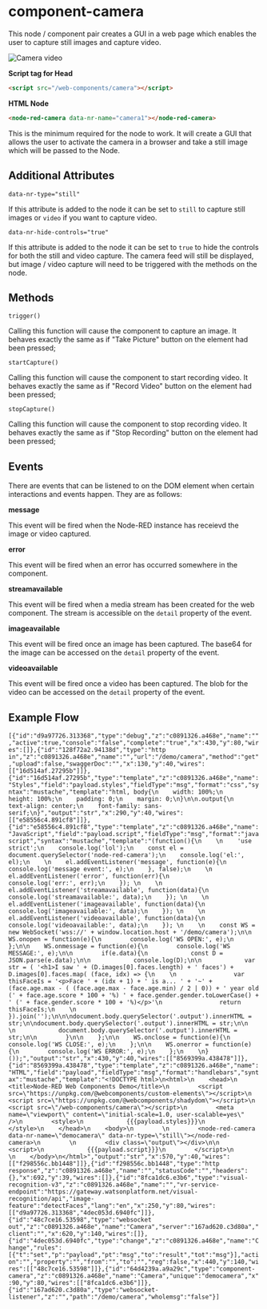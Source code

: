 
# component-camera

This node / component pair creates a GUI in a web page which enables the user to capture still images and capture video.

![Camera video](/docs/images/component-camera-demo.gif)

**Script tag for Head**

```HTML
<script src="/web-components/camera"></script>
```

**HTML Node**

```HTML
<node-red-camera data-nr-name="camera1"></node-red-camera>
```
This is the minimum required for the node to work. It will create a GUI that allows the user to activate the camera in a browser and take a still image which will be passed to the Node.

## Additional Attributes

`data-nr-type="still"`

If this attribute is added to the node it can be set to `still` to capture still images or `video` if you want to capture video.

`data-nr-hide-controls="true"`

If this attribute is added to the node it can be set to `true` to hide the controls for both the still and video capture. The camera feed will still be displayed, but image / video capture will need to be triggered with the methods on the node.

## Methods

`trigger()`

Calling this function will cause the component to capture an image. It behaves exactly the same as if "Take Picture" button on the element had been pressed;

`startCapture()`

Calling this function will cause the component to start recording video. It behaves exactly the same as if "Record Video" button on the element had been pressed;

`stopCapture()`

Calling this function will cause the component to stop recording video. It behaves exactly the same as if "Stop Recording" button on the element had been pressed;

## Events

There are events that can be listened to on the DOM element when certain interactions and events happen. They are as follows:

**message**

This event will be fired when the Node-RED instance has receievd the image or video captured.

**error**

This event will be fired when an error has occurred somewhere in the component.

**streamavailable**

This event will be fired when a media stream has been created for the web component. The stream is accessible on the `detail` property of the event.

**imageavailable**

This event will be fired once an image has been captured. The base64 for the image can be accessed on the `detail` property of the event.

**videoavailable**

This event will be fired once a video has been captured. The blob for the video can be accessed on the `detail` property of the event.

## Example Flow

`[{"id":"d9a97726.313368","type":"debug","z":"c0891326.a468e","name":"","active":true,"console":"false","complete":"true","x":430,"y":80,"wires":[]},{"id":"128f72a2.94138d","type":"http in","z":"c0891326.a468e","name":"","url":"/demo/camera","method":"get","upload":false,"swaggerDoc":"","x":130,"y":40,"wires":[["16d514af.27295b"]]},{"id":"16d514af.27295b","type":"template","z":"c0891326.a468e","name":"Styles","field":"payload.styles","fieldType":"msg","format":"css","syntax":"mustache","template":"html, body{\n    width: 100%;\n    height: 100%;\n    padding: 0;\n    margin: 0;\n}\n\n.output{\n    text-align: center;\n    font-family: sans-serif;\n}","output":"str","x":290,"y":40,"wires":[["e58556c4.891cf8"]]},{"id":"e58556c4.891cf8","type":"template","z":"c0891326.a468e","name":"JavaScript","field":"payload.script","fieldType":"msg","format":"javascript","syntax":"mustache","template":"(function(){\n    \n    'use strict';\n    console.log('lol');\n    const el = document.querySelector('node-red-camera');\n    console.log('el:', el);\n    \n    el.addEventListener('message', function(e){\n        console.log('message event:', e);\n    }, false);\n    \n    el.addEventListener('error', function(err){\n        console.log('err:', err);\n    }); \n    \n    el.addEventListener('streamavailable', function(data){\n        console.log('streamavailable:', data);\n    }); \n    \n    el.addEventListener('imageavailable', function(data){\n        console.log('imageavailable:', data);\n    }); \n    \n    el.addEventListener('videoavailable', function(data){\n        console.log('videoavailable:', data);\n    }); \n    \n    const WS = new WebSocket('wss://' + window.location.host + '/demo/camera');\n\n    WS.onopen = function(e){\n        console.log('WS OPEN:', e);\n    };\n\n    WS.onmessage = function(e){\n        console.log('WS MESSAGE:', e);\n\n        if(e.data){\n            const D = JSON.parse(e.data);\n\n            console.log(D);\n\n            var str = ( '<h1>I saw ' + (D.images[0].faces.length) + ' faces') + D.images[0].faces.map( (face, idx) => {\n    \n                var thisFaceIs = '<p>Face ' + (idx + 1) + ' is a... ' + '~' + (face.age.max - ( (face.age.max - face.age.min) / 2 | 0)) + ' year old (' + face.age.score * 100 + '%) ' + face.gender.gender.toLowerCase() + ' (' + face.gender.score * 100 + '%)</p>'\n                return thisFaceIs;\n    \n            }).join('');\n\n\ndocument.body.querySelector('.output').innerHTML = str;\n\ndocument.body.querySelector('.output').innerHTML = str;\n\n            \n            document.body.querySelector('.output').innerHTML = str;\n\n        }\n\n    };\n\n    WS.onclose = function(e){\n        console.log('WS CLOSE:', e);\n    };\n\n    WS.onerror = function(e){\n        console.log('WS ERROR:', e);\n    };\n    \n}());","output":"str","x":430,"y":40,"wires":[["8569399a.438478"]]},{"id":"8569399a.438478","type":"template","z":"c0891326.a468e","name":"HTML","field":"payload","fieldType":"msg","format":"handlebars","syntax":"mustache","template":"<!DOCTYPE html>\n<html>\n    <head>\n        <title>Node-RED Web Components Demo</title>\n        <script src=\"https://unpkg.com/@webcomponents/custom-elements\"></script>\n        <script src=\"https://unpkg.com/@webcomponents/shadydom\"></script>\n        <script src=\"/web-components/camera\"></script>\n        <meta name=\"viewport\" content=\"initial-scale=1.0, user-scalable=yes\" />\n        <style>\n            {{{payload.styles}}}\n        </style>\n    </head>\n    <body>\n        \n        <node-red-camera data-nr-name=\"democamera\" data-nr-type=\"still\"></node-red-camera>\n        \n        <div class=\"output\"></div>\n\n        <script>\n            {{{payload.script}}}\n        </script>\n        \n    </body>\n</html>","output":"str","x":570,"y":40,"wires":[["f298556c.bb1448"]]},{"id":"f298556c.bb1448","type":"http response","z":"c0891326.a468e","name":"","statusCode":"","headers":{},"x":692,"y":39,"wires":[]},{"id":"8fca1dc6.e3b6","type":"visual-recognition-v3","z":"c0891326.a468e","name":"","vr-service-endpoint":"https://gateway.watsonplatform.net/visual-recognition/api","image-feature":"detectFaces","lang":"en","x":250,"y":80,"wires":[["d9a97726.313368","4dec053d.6940fc"]]},{"id":"48c7ce16.53598","type":"websocket out","z":"c0891326.a468e","name":"Camera","server":"167ad620.c3d80a","client":"","x":620,"y":140,"wires":[]},{"id":"4dec053d.6940fc","type":"change","z":"c0891326.a468e","name":"Change","rules":[{"t":"set","p":"payload","pt":"msg","to":"result","tot":"msg"}],"action":"","property":"","from":"","to":"","reg":false,"x":440,"y":140,"wires":[["48c7ce16.53598"]]},{"id":"64d4239a.a9a29c","type":"component-camera","z":"c0891326.a468e","name":"Camera","unique":"democamera","x":90,"y":80,"wires":[["8fca1dc6.e3b6"]]},{"id":"167ad620.c3d80a","type":"websocket-listener","z":"","path":"/demo/camera","wholemsg":"false"}]`
